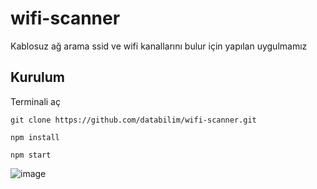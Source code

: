 # wifi-scanner
Kablosuz ağ arama ssid ve wifi kanallarını bulur için yapılan uygulmamız

## Kurulum 

Terminali aç 
```
git clone https://github.com/databilim/wifi-scanner.git

npm install 

npm start 
```

![image](https://user-images.githubusercontent.com/3524546/39626874-6b17e746-4fac-11e8-87e5-d67794616fc6.png)
